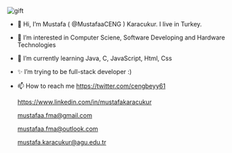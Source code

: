   ![gift](https://user-images.githubusercontent.com/100701583/158077683-af89ac6f-7a7d-4cf7-a965-c0d8010fa21b.png)

- 👋 Hi, I’m Mustafa ( @MustafaaCENG ) Karacukur. I live in Turkey. 
- 👀 I’m interested in Computer Sciene, Software Developing and Hardware Technologies
- 🌱 I’m currently learning Java, C, JavaScript, Html, Css 
- ✨ I’m trying to be full-stack developer :)
- 📫 How to reach me https://twitter.com/cengbeyy61

  
  https://www.linkedin.com/in/mustafakaracukur
  
  mustafaa.fma@gmail.com 

  mustafaa.fma@outlook.com
  
  mustafa.karacukur@agu.edu.tr


<!---
MustafaaCENG/MustafaaCENG is a ✨ special ✨ repository because its `README.md` (this file) appears on your GitHub profile.
You can click the Preview link to take a look at your changes.
--->

